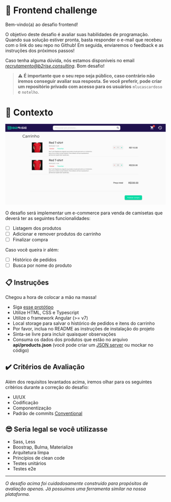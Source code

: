 # 🚀 Frontend challenge

Bem-vindo(a) ao desafio frontend!

O objetivo deste desafio é avaliar suas habilidades de programação.
Quando sua solução estiver pronta, basta responder o e-mail que recebeu com o link do seu repo no Github!
Em seguida, enviaremos o feedback e as instruções dos próximos passos!

Caso tenha alguma dúvida, nós estamos disponíveis no email *recrutamento@b2rise.consulting*.
Bom desafio!

> ⚠️ **É importante que o seu repo seja público, caso contrário não iremos conseguir avaliar sua resposta. Se você preferir, pode criar um repositório privado com acesso para os usuários** `mlucascardoso` e `notelho`.

# 🧠 Contexto

![Protótipo](./public/images/cart.png)

O desafio será implementar um e-commerce para venda de camisetas que deverá ter as seguintes funcionalidades:
- [ ] Listagem dos produtos
- [ ] Adicionar e remover produtos do carrinho
- [ ] Finalizar compra

Caso você queira ir além:
- [ ] Histórico de pedidos
- [ ] Busca por nome do produto

## 📋 Instruções

Chegou a hora de colocar a mão na massa!
- Siga [esse protótipo](https://www.figma.com/proto/SQHTonDPYDbpkxncjDfTbK/Frontend-challange)
- Utilize HTML, CSS e Typescript
- Utilize o framework Angular (>= v7)
- Local storage para salvar o histórico de pedidos e itens do carrinho
- Por favor, inclua no README as instruções de instalação do projeto
- Sinta-se livre para incluir quaisquer observações
- Consuma os dados dos produtos que estão no arquivo **api/products.json** (você pode criar um [JSON server](https://www.npmjs.com/package/json-server) ou mockar no código)

## ✔️ Critérios de Avaliação
Além dos requisitos levantados acima, iremos olhar para os seguintes critérios durante a correção do desafio:
- UI/UX
- Codificação
- Componentização
- Padrão de commits [Conventional](https://www.conventionalcommits.org/en/v1.0.0/)

## 😎 Seria legal se você utilizasse
- Sass, Less
- Boostrap, Bulma, Materialize
- Arquitetura limpa
- Princípios de clean code
- Testes unitários
- Testes e2e
---

_O desafio acima foi cuidadosamente construído para propósitos de avaliação apenas. Já possuímos uma ferramenta similar na nossa plataforma._
